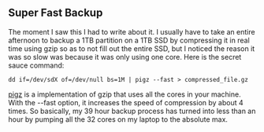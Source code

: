 ## Super Fast Backup
The moment I saw this I had to write about it. I usually have to take an entire afternoon to backup a 1TB partition on a 1TB SSD by compressing it in real time using gzip so as to not fill out the entire SSD, but I noticed the reason it was so slow was because it was only using one core. Here is the secret sauce command:

```dd if=/dev/sdX of=/dev/null bs=1M | pigz --fast > compressed_file.gz```

[pigz](https://github.com/madler/pigz) is a implementation of gzip that uses all the cores in your machine. With the --fast option, it increases the speed of compression by about 4 times. So basically, my 39 hour backup process has turned into less than an hour by pumping all the 32 cores on my laptop to the absolute max. 
